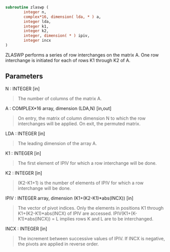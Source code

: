 ```fortran
subroutine zlaswp (
        integer n,
        complex*16, dimension( lda, * ) a,
        integer lda,
        integer k1,
        integer k2,
        integer, dimension( * ) ipiv,
        integer incx
)
```

ZLASWP performs a series of row interchanges on the matrix A.
One row interchange is initiated for each of rows K1 through K2 of A.

## Parameters
N : INTEGER [in]
> The number of columns of the matrix A.

A : COMPLEX\*16 array, dimension (LDA,N) [in,out]
> On entry, the matrix of column dimension N to which the row
> interchanges will be applied.
> On exit, the permuted matrix.

LDA : INTEGER [in]
> The leading dimension of the array A.

K1 : INTEGER [in]
> The first element of IPIV for which a row interchange will
> be done.

K2 : INTEGER [in]
> (K2-K1+1) is the number of elements of IPIV for which a row
> interchange will be done.

IPIV : INTEGER array, dimension (K1+(K2-K1)\*abs(INCX)) [in]
> The vector of pivot indices. Only the elements in positions
> K1 through K1+(K2-K1)\*abs(INCX) of IPIV are accessed.
> IPIV(K1+(K-K1)\*abs(INCX)) = L implies rows K and L are to be
> interchanged.

INCX : INTEGER [in]
> The increment between successive values of IPIV. If INCX
> is negative, the pivots are applied in reverse order.

